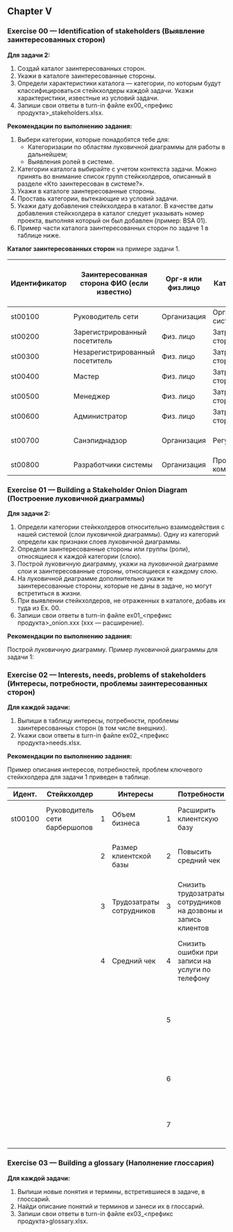 
## Chapter V <div id="chapter-v"></div>

### Exercise 00 — Identification of stakeholders (Выявление заинтересованных сторон) <div id="51"></div>
**Для задачи 2:**

1. Создай каталог заинтересованных сторон. 
2. Укажи в каталоге заинтересованные стороны.
3. Определи характеристики каталога — категории, по которым будут классифицироваться стейкхолдеры каждой задачи. Укажи характеристики, известные из условий задачи.
4. Запиши свои ответы в turn-in файле ex00\_<префикс продукта>\_stakeholders.xlsx.

**Рекомендации по выполнению задания:**

1. Выбери категории, которые понадобятся тебе для:
   - Категоризации по областям луковичной диаграммы для работы в дальнейшем;
   - Выявления ролей в системе.
2. Категории каталога выбирайте с учетом контекста задачи. Можно принять во внимание список групп стейкхолдеров, описанный в разделе «Кто заинтересован в системе?».
3. Укажи в каталоге заинтересованные стороны.
4. Проставь категории, вытекающие из условий задачи.
5. Укажи дату добавления стейкхолдера в каталог. В качестве даты добавления стейкхолдера в каталог следует указывать номер проекта, выполняя который он был добавлен (пример: BSA 01).
6. Пример части каталога заинтересованных сторон по задаче 1 в таблице ниже.

**Каталог заинтересованных сторон** на примере задачи 1.

|     Идентификатор    |     Заинтересованная   сторона ФИО (если известно)     |     Орг-я   или физ.лицо    |     Категория   ЗСт          |     Уровень   контактности с системой (луковичная диаграмма)    |     Роль   в проекте (если есть)    |
|----------------------|--------------------------------------------------------|-----------------------------|------------------------------|-----------------------------------------------------------------|-------------------------------------|
|     st00100          |     Руководитель сети                                  |     Организация             |     Организация системы      |     Не общаются с системой                                      |     нет                             |
|     st00200          |     Зарегистрированный посетитель                      |     Физ. лицо               |     Затрагиваемые стороны    |     Конечный пользователь                                       |     Клиент                          |
|     st00300          |     Незарегистрированный посетитель                    |     Физ. лицо               |     Затрагиваемые стороны    |     Конечный пользователь                                       |     Посетитель                      |
|     st00400          |     Мастер                                             |     Физ. лицо               |     Затрагиваемые стороны    |     Конечный пользователь                                       |     Мастер                          |
|     st00500          |     Менеджер                                           |     Физ. лицо               |     Затрагиваемые стороны    |     Конечный пользователь                                       |     Менеджер                        |
|     st00600          |     Администратор                                      |     Физ. лицо               |     Затрагиваемые стороны    |     Конечный пользователь                                       |     Администратор                   |
|     st00700          |     Санэпиднадзор                                      |     Организация             |     Регулятор                |     Затрагиваемые внешние стороны                               |     Смежная система                 |
|     st00800          |     Разработчики системы                               |     Организация             |     Проектная команда        |     Создают систему                                             |     Разработчики                    |


### Exercise 01 — Building a Stakeholder Onion Diagram (Построение луковичной диаграммы) <div id="52"></div>
**Для задачи 2:**

1. Определи категории стейкхолдеров относительно взаимодействия с нашей системой (слои луковичной диаграммы). Одну из категорий определи как признаки слоев луковичной диаграммы.
2. Определи заинтересованные стороны или группы (роли), относящиеся к каждой категории (слою).
3. Построй луковичную диаграмму, укажи на луковичной диаграмме слои и заинтересованные стороны, относящиеся к каждому слою.
4. На луковичной диаграмме дополнительно укажи те заинтересованные стороны, которые не даны в задаче, но могут встретиться в жизни.
5. При выявлении стейкхолдеров, не отраженных в каталоге, добавь их туда из Ex. 00.
6. Запиши свои ответы в turn-in файле ex01\_<префикс продукта>\_onion.xxx (xxx — расширение).

**Рекомендации по выполнению задания:**

Построй луковичную диаграмму. Пример луковичной диаграммы для задачи 1: 


### Exercise 02 — Interests, needs, problems of stakeholders (Интересы, потребности, проблемы заинтересованных сторон) <div id="53"></div>
**Для каждой задачи:**

1. Выпиши в таблицу интересы, потребности, проблемы заинтересованных сторон (в том числе внешних). 
2. Укажи свои ответы в turn-in файле ex02\_<префикс продукта>needs.xlsx.

**Рекомендации по выполнению задания:**

Пример описания интересов, потребностей, проблем ключевого стейкхолдера для задачи 1 приведен в таблице.

|     Идент.     |     Стейкхолдер                      |          |     Интересы                    |          |     Потребности                                                        |          |     Проблемы                                                                           |
|----------------|--------------------------------------|----------|---------------------------------|----------|------------------------------------------------------------------------|----------|----------------------------------------------------------------------------------------|
|     st00100    |     Руководитель сети барбершопов    |     1    |     Объем бизнеса               |     1    |     Расширить клиентскую базу                                          |     1    |     Отсутствие роста клиентской базы                                                   |
|                |                                      |     2    |     Размер клиентской базы      |     2    |     Повысить средний чек                                               |     2    |     Клиенты по записи не доходят на услуги                                             |
|                |                                      |     3    |     Трудозатраты сотрудников    |     3    |     Снизить трудозатраты сотрудников на   дозвоны и запись клиентов    |     3    |     Высокие неравномерные трудозатраты   (пиковые периоды) на запись по телефону,      |
|                |                                      |     4    |     Средний чек                 |     4    |     Снизить ошибки при записи на услуги по   телефону                  |     4    |     Клиенты часто не могут записаться на   услугу по телефону                          |
|                |                                      |          |                                 |     5    |                                                                        |     5    |     В пиковые периоды менеджер не успевает   обработать звонки для записи на услуги    |
|                |                                      |          |                                 |     6    |                                                                        |     6    |     Клиент часто не приходит на услугу, не   помнит время записи                       |
|                |                                      |          |                                 |     7    |                                                                        |     7    |     Клиенты при записи по телефону не видят   полного списка услуг                     |    

### Exercise 03 — Building a glossary (Наполнение глоссария) <div id="54"></div>
**Для каждой задачи:**

1. Выпиши новые понятия и термины, встретившиеся в задаче, в глоссарий. 
2. Найди описание понятий и терминов и занеси их в глоссарий.
3. Запиши свои ответы в turn-in файле ex03\_<префикс продукта>glossary.xlsx.
